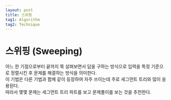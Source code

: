 ```yaml
---
layout: post
title: 스위핑
tag1: Algorithm
tag2: Technique
---
```

# 스위핑 (Sweeping)
어느 한 기점으로부터 끝까지 쭉 살펴보면서 답을 구하는 방식으로 입력을 특정 기준으로 정렬시킨 후 문제를 해결하는 방식을 의미한다.  
이 기법은 다른 기법과 함께 같이 등장하여 자주 쓰이는데 주로 세그먼트 트리와 많이 응용된다.  
따라서 몇몇 문제는 세그먼트 트리 파트를 보고 문제풀이를 보는 것을 추천한다. 

